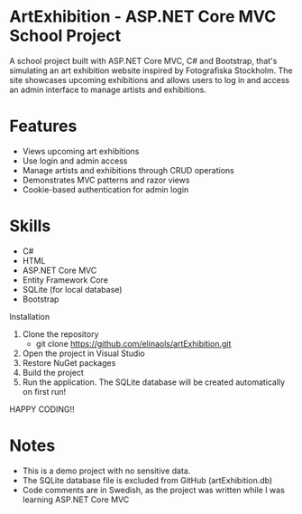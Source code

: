 # ArtExhibition - ASP.NET Core MVC School Project

A school project built with ASP.NET Core MVC, C# and Bootstrap, that's simulating an art exhibition website inspired by Fotografiska Stockholm. The site showcases upcoming exhibitions and allows users to log in and access an 
admin interface to manage artists and exhibitions. 

# Features
- Views upcoming art exhibitions
- Use login and admin access
- Manage artists and exhibitions through CRUD operations
- Demonstrates MVC patterns and razor views
- Cookie-based authentication for admin login

# Skills
- C#
- HTML
- ASP.NET Core MVC
- Entity Framework Core
- SQLite (for local database)
- Bootstrap

Installation
1. Clone the repository
   - git clone https://github.com/elinaols/artExhibition.git
2. Open the project in Visual Studio
3. Restore NuGet packages
4. Build the project
5. Run the application. The SQLite database will be created automatically on first run!

HAPPY CODING!!

# Notes
- This is a demo project with no sensitive data.
- The SQLite database file is excluded from GitHub (artExhibition.db)
- Code comments are in Swedish, as the project was written while I was learning ASP.NET Core MVC
